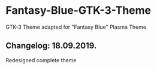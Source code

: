 # Fantasy-Blue-GTK-3-Theme
GTK-3 Theme adapted for "Fantasy Blue" Plasma Theme

Changelog: 18.09.2019.
---------------------

Redesigned complete theme
